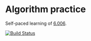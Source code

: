 # Algorithm practice

Self-paced learning of [6.006](https://www.youtube.com/playlist?list=PLUl4u3cNGP61Oq3tWYp6V_F-5jb5L2iHb).

[![Build Status](https://travis-ci.org/misaka-10032/alg.svg?branch=master)](https://travis-ci.org/misaka-10032/alg)
